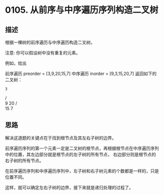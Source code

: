 # 0105. 从前序与中序遍历序列构造二叉树

## 描述

根据一棵树的前序遍历与中序遍历构造二叉树。

注意:
你可以假设树中没有重复的元素。

例如，给出

前序遍历 preorder = [3,9,20,15,7]
中序遍历 inorder = [9,3,15,20,7]
返回如下的二叉树：

    3
   / \
  9  20
    /  \
   15   7

## 思路

解决这道题的关键点在于找到根节点及其左右子树的边界。

前序遍历序列的第一个元素一定是二叉树的根节点，再根据根节点在中序遍历序列中的位置，其左边部分就是根节点的左子树的所有节点，
右边部分则是根节点的右子树的所有节点。

在前序遍历序列和中序遍历序列中，左子树和右子树元素的个数都是一样的，只是位置不同。

这样，就可以确定左右子树的边界，接下来就是递归处理的过程了。